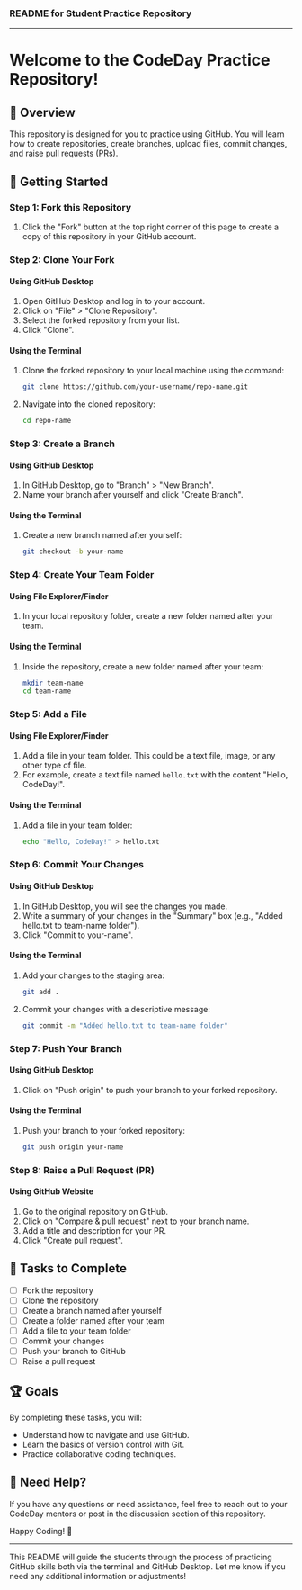 ### README for Student Practice Repository

---

# Welcome to the CodeDay Practice Repository!

## 📝 Overview
This repository is designed for you to practice using GitHub. You will learn how to create repositories, create branches, upload files, commit changes, and raise pull requests (PRs).

## 🌟 Getting Started

### Step 1: Fork this Repository
1. Click the "Fork" button at the top right corner of this page to create a copy of this repository in your GitHub account.

### Step 2: Clone Your Fork

#### Using GitHub Desktop
1. Open GitHub Desktop and log in to your account.
2. Click on "File" > "Clone Repository".
3. Select the forked repository from your list.
4. Click "Clone".

#### Using the Terminal
1. Clone the forked repository to your local machine using the command:
   ```bash
   git clone https://github.com/your-username/repo-name.git
   ```
2. Navigate into the cloned repository:
   ```bash
   cd repo-name
   ```

### Step 3: Create a Branch

#### Using GitHub Desktop
1. In GitHub Desktop, go to "Branch" > "New Branch".
2. Name your branch after yourself and click "Create Branch".

#### Using the Terminal
1. Create a new branch named after yourself:
   ```bash
   git checkout -b your-name
   ```

### Step 4: Create Your Team Folder

#### Using File Explorer/Finder
1. In your local repository folder, create a new folder named after your team.

#### Using the Terminal
1. Inside the repository, create a new folder named after your team:
   ```bash
   mkdir team-name
   cd team-name
   ```

### Step 5: Add a File

#### Using File Explorer/Finder
1. Add a file in your team folder. This could be a text file, image, or any other type of file.
2. For example, create a text file named `hello.txt` with the content "Hello, CodeDay!".

#### Using the Terminal
1. Add a file in your team folder:
   ```bash
   echo "Hello, CodeDay!" > hello.txt
   ```

### Step 6: Commit Your Changes

#### Using GitHub Desktop
1. In GitHub Desktop, you will see the changes you made.
2. Write a summary of your changes in the "Summary" box (e.g., "Added hello.txt to team-name folder").
3. Click "Commit to your-name".

#### Using the Terminal
1. Add your changes to the staging area:
   ```bash
   git add .
   ```
2. Commit your changes with a descriptive message:
   ```bash
   git commit -m "Added hello.txt to team-name folder"
   ```

### Step 7: Push Your Branch

#### Using GitHub Desktop
1. Click on "Push origin" to push your branch to your forked repository.

#### Using the Terminal
1. Push your branch to your forked repository:
   ```bash
   git push origin your-name
   ```

### Step 8: Raise a Pull Request (PR)

#### Using GitHub Website
1. Go to the original repository on GitHub.
2. Click on "Compare & pull request" next to your branch name.
3. Add a title and description for your PR.
4. Click "Create pull request".

## 🎯 Tasks to Complete
- [ ] Fork the repository
- [ ] Clone the repository
- [ ] Create a branch named after yourself
- [ ] Create a folder named after your team
- [ ] Add a file to your team folder
- [ ] Commit your changes
- [ ] Push your branch to GitHub
- [ ] Raise a pull request

## 🏆 Goals
By completing these tasks, you will:
- Understand how to navigate and use GitHub.
- Learn the basics of version control with Git.
- Practice collaborative coding techniques.

## 💬 Need Help?
If you have any questions or need assistance, feel free to reach out to your CodeDay mentors or post in the discussion section of this repository.

Happy Coding! 🚀

---

This README will guide the students through the process of practicing GitHub skills both via the terminal and GitHub Desktop. Let me know if you need any additional information or adjustments!
